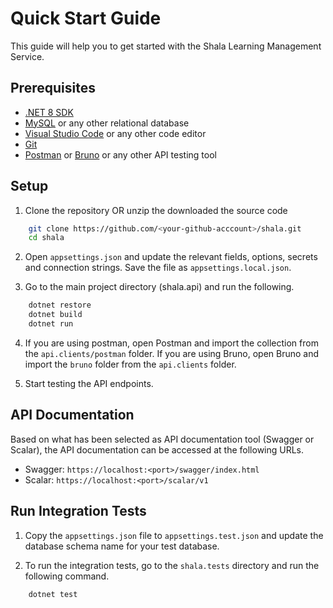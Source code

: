 # Quick Start Guide

This guide will help you to get started with the Shala Learning Management Service.

## Prerequisites

- [.NET 8 SDK](https://dotnet.microsoft.com/download/dotnet/8.0)
- [MySQL](https://www.mysql.com/) or any other relational database
- [Visual Studio Code](https://code.visualstudio.com/) or any other code editor
- [Git](https://git-scm.com/)
- [Postman](https://www.postman.com/) or [Bruno](https://www.usebruno.com/) or any other API testing tool

## Setup

1. Clone the repository OR unzip the downloaded the source code

```bash
    git clone https://github.com/<your-github-acccount>/shala.git
    cd shala
```

2. Open `appsettings.json` and update the relevant fields, options, secrets and connection strings. Save the file as `appsettings.local.json`.

3. Go to the main project directory (shala.api) and run the following.

```bash
    dotnet restore
    dotnet build
    dotnet run
```

4. If you are using postman, open Postman and import the collection from the `api.clients/postman` folder. If you are using Bruno, open Bruno and import the `bruno` folder from the `api.clients` folder.

5. Start testing the API endpoints.

## API Documentation

Based on what has been selected as API documentation tool (Swagger or Scalar), the API documentation can be accessed at the following URLs.

- Swagger: `https://localhost:<port>/swagger/index.html`
- Scalar: `https://localhost:<port>/scalar/v1`

## Run Integration Tests

1. Copy the `appsettings.json` file to `appsettings.test.json` and update the database schema name for your test database.

2. To run the integration tests, go to the `shala.tests` directory and run the following command.

```bash
    dotnet test
```
